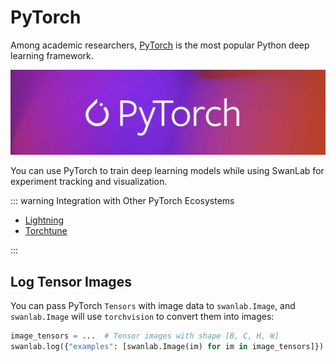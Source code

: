 # PyTorch

Among academic researchers, [PyTorch](https://pytorch.org/) is the most popular Python deep learning framework.

![PyTorch](/assets/ig-pytorch.png)

You can use PyTorch to train deep learning models while using SwanLab for experiment tracking and visualization.

::: warning Integration with Other PyTorch Ecosystems

- [Lightning](/zh/guide_cloud/integration/integration-pytorch-lightning.md)
- [Torchtune](/zh/guide_cloud/integration/integration-pytorch-torchtune.md)

:::

## Log Tensor Images

You can pass PyTorch `Tensors` with image data to `swanlab.Image`, and `swanlab.Image` will use `torchvision` to convert them into images:

```python
image_tensors = ...  # Tensor images with shape [B, C, H, W]
swanlab.log({"examples": [swanlab.Image(im) for im in image_tensors]})
```